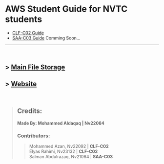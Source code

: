 # **AWS Student Guide for NVTC students**

- [CLF-C02 Guide](CLF-C02.md)
- [SAA-C03 Guide](SAA-C03.md) Comming Soon...


---

<br/>

## > [Main File Storage](https://nasservocational-my.sharepoint.com/:f:/g/personal/nv22084_nvtc_edu_bh/Eko3HjU0c7VCnrV0jyiIpOgBJ8UJtWtNm-oyhhr5fWAqhg?e=jLPwgp)
## > [Website](https://gardo32.github.io/AWS-Guide/)

<br/>

> ## **Credits:**
> #### **Made By:** Mohammed Aldaqaq | Nv22084</br>
> ### Contributors:
>> Mohammed Azan, Nv22092 | **CLF-C02**
>></br>
>> Elyas Rahimi, Nv23132 | **CLF-C02**
>> </br>
>> Salman Abdulrazaq, Nv21064 | **SAA-C03**

